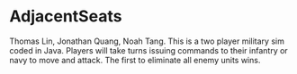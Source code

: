 # AdjacentSeats

Thomas Lin, Jonathan Quang, Noah Tang.
This is a two player military sim coded in Java. Players will take turns issuing commands to their infantry or navy to move and attack. The first to eliminate all enemy units wins.